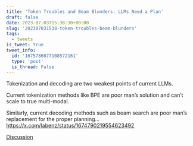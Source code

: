 ```yaml
---
title: 'Token Troubles and Beam Blunders: LLMs Need a Plan'
draft: false
date: 2023-07-03T15:38:30+00:00
slug: '202307031538-token-troubles-beam-blunders'
tags:
  - tweets
is_tweet: true
tweet_info:
  id: '1675786077108572161'
  type: 'post'
  is_thread: False
---
```




Tokenization and decoding are two weakest points of current LLMs. 

Current tokenization methods like BPE are poor man’s solution and can’t scale to true multi-modal. 

Similarly, current decoding methods such as beam search are poor man’s replacement for the proper planning… <https://x.com/labenz/status/1674790219554623492>

[Discussion](https://x.com/sytelus/status/1675786077108572161)
